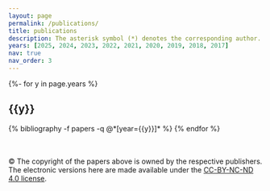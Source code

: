 ```yaml
---
layout: page
permalink: /publications/
title: publications
description: The asterisk symbol (*) denotes the corresponding author. Selected publications are listed below. For the complete list of my publications, please visit my <a href='https://scholar.google.com/citations?user=dtv_LZkAAAAJ&hl=en' target='_blank'><strong>Google Scholar Profile</strong></a>
years: [2025, 2024, 2023, 2022, 2021, 2020, 2019, 2018, 2017]
nav: true
nav_order: 3
---
```

<!-- _pages/publications.md -->
<div class="publications">

{%- for y in page.years %}
  <h2 class="year">{{y}}</h2>
  {% bibliography -f papers -q @*[year={{y}}]* %}
{% endfor %}

</div>
<br><br>


&#169; The copyright of the papers above is owned by the respective publishers. The electronic versions here are made available under the <a href='http://creativecommons.org/licenses/by-nc-nd/4.0/'>CC-BY-NC-ND 4.0 license</a>.
